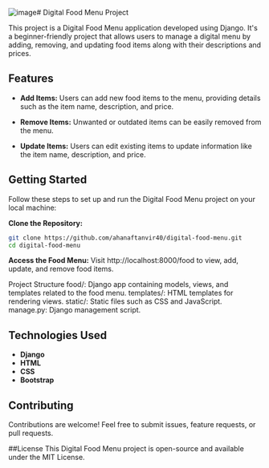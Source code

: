 ![image](https://github.com/ahanaftanvir40/Digital-Food-Menu/assets/111105281/03abb603-f3fe-4cd3-ba37-d46b2b0b00d8)# Digital Food Menu Project

This project is a Digital Food Menu application developed using Django. It's a beginner-friendly project that allows users to manage a digital menu by adding, removing, and updating food items along with their descriptions and prices.

## Features

- **Add Items:** Users can add new food items to the menu, providing details such as the item name, description, and price.

- **Remove Items:** Unwanted or outdated items can be easily removed from the menu.

- **Update Items:** Users can edit existing items to update information like the item name, description, and price.

## Getting Started

Follow these steps to set up and run the Digital Food Menu project on your local machine:

**Clone the Repository:**
   ```bash
   git clone https://github.com/ahanaftanvir40/digital-food-menu.git
   cd digital-food-menu
   ```

**Access the Food Menu:**
 Visit http://localhost:8000/food to view, add, update, and remove food items.

Project Structure
food/: Django app containing models, views, and templates related to the food menu.
templates/: HTML templates for rendering views.
static/: Static files such as CSS and JavaScript.
manage.py: Django management script.
## Technologies Used

- **Django**
- **HTML**
- **CSS** 
- **Bootstrap** 


## Contributing
Contributions are welcome! Feel free to submit issues, feature requests, or pull requests.

##License
This Digital Food Menu project is open-source and available under the MIT License.



